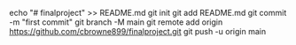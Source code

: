 echo "# finalproject" >> README.md
git init
git add README.md
git commit -m "first commit"
git branch -M main
git remote add origin https://github.com/cbrowne899/finalproject.git
git push -u origin main